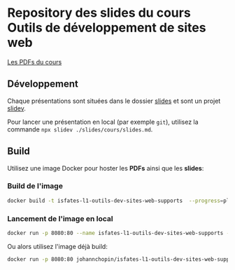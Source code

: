 # Repository des slides du cours **Outils de développement de sites web**

[Les PDFs du cours](https://github.com/isfates-l1-outils-dev-sites-web/supports/tree/pdfs)

## Développement

Chaque présentations sont situées dans le dossier [slides](./slides/) et sont un projet [slidev](https://sli.dev/).

Pour lancer une présentation en local (par exemple `git`), utilisez la commande `npx slidev ./slides/cours/slides.md`.

## Build

Utilisez une image Docker pour hoster les **PDFs** ainsi que les **slides**:

### Build de l'image

```bash
docker build -t isfates-l1-outils-dev-sites-web-supports  --progress=plain .
```

### Lancement de l'image en local

```bash
docker run -p 8080:80 --name isfates-l1-outils-dev-sites-web-supports --rm isfates-l1-outils-dev-sites-web-supports
```

Ou alors utilisez l'image déjà build:

```bash
docker run -p 8080:80 johannchopin/isfates-l1-outils-dev-sites-web-supports
```
